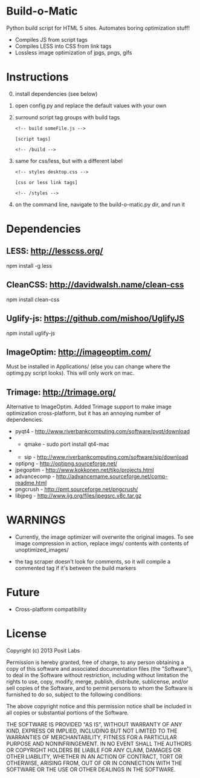 Build-o-Matic
=============

Python build script for HTML 5 sites. Automates boring optimization stuff!

- Compiles JS from script tags
- Compiles LESS into CSS from link tags
- Lossless image optimization of jpgs, pngs, gifs


Instructions
=============
0. install dependencies (see below)
1. open config.py and replace the default values with your own
2. surround script tag groups with build tags

	```
	<!-- build someFile.js -->
	```

	```
	[script tags]
	```

	```
	<!-- /build -->
	```

3. same for css/less, but with a different label

	```
	<!-- styles desktop.css -->
	```

	```
	[css or less link tags]
	```

	```
	<!-- /styles -->
	```

4. on the command line, navigate to the build-o-matic.py dir, and run it

Dependencies
=============

LESS: http://lesscss.org/
-----------
npm install -g less

CleanCSS: http://davidwalsh.name/clean-css
-----------
npm install clean-css

Uglify-js: https://github.com/mishoo/UglifyJS
-----------
npm install uglify-js

ImageOptim: http://imageoptim.com/
-----------
Must be installed in Applications/ (else you can change where the optimg.py script looks). This will only work on mac.

Trimage: http://trimage.org/
-----------

Alternative to ImageOptim. Added Trimage support to make image optimization cross-platform, but it has an annoying number of dependencies.
- pyqt4 - http://www.riverbankcomputing.com/software/pyqt/download
- - qmake - sudo port install qt4-mac
- - sip - http://www.riverbankcomputing.com/software/sip/download
- optipng - http://optipng.sourceforge.net/
- jpegoptim - http://www.kokkonen.net/tjko/projects.html
- advancecomp - http://advancemame.sourceforge.net/comp-readme.html
- pngcrush - http://pmt.sourceforge.net/pngcrush/
- libjpeg - http://www.ijg.org/files/jpegsrc.v8c.tar.gz


WARNINGS
===========

- Currently, the image optimizer will overwrite the original images. To see image compression in action, replace
imgs/ contents with contents of unoptimized_images/

- the tag scraper doesn't look for comments, so it will compile a commented tag if it's between the build markers


Future
===========
- Cross-platform compatibility

License
===========
Copyright (c) 2013 Posit Labs

Permission is hereby granted, free of charge, to any person obtaining a copy of this software and associated documentation files (the "Software"), to deal in the Software without restriction, including without limitation the rights to use, copy, modify, merge, publish, distribute, sublicense, and/or sell copies of the Software, and to permit persons to whom the Software is furnished to do so, subject to the following conditions:

The above copyright notice and this permission notice shall be included in all copies or substantial portions of the Software.

THE SOFTWARE IS PROVIDED "AS IS", WITHOUT WARRANTY OF ANY KIND, EXPRESS OR IMPLIED, INCLUDING BUT NOT LIMITED TO THE WARRANTIES OF MERCHANTABILITY, FITNESS FOR A PARTICULAR PURPOSE AND NONINFRINGEMENT. IN NO EVENT SHALL THE AUTHORS OR COPYRIGHT HOLDERS BE LIABLE FOR ANY CLAIM, DAMAGES OR OTHER LIABILITY, WHETHER IN AN ACTION OF CONTRACT, TORT OR OTHERWISE, ARISING FROM, OUT OF OR IN CONNECTION WITH THE SOFTWARE OR THE USE OR OTHER DEALINGS IN THE SOFTWARE.